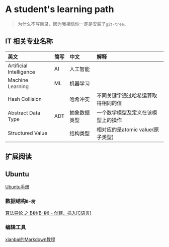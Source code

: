 # A student's learning path

> 为什么不写目录，因为我相信你一定是安装了`git-tree`。

## IT 相关专业名称

|英文|简写|中文|解释|
|:--|:--|:--|:--|
|Artificial Intelligence|AI|人工智能||
|Machine Learning|ML|机器学习||
|Hash Collision||哈希冲突|不同关键字通过哈希运算取得相同的值|
|Abstract Data Type|ADT|抽象数据类型|一个数学模型及定义在该模型上的操作|
|Structured Value||结构类型|相对应的是atomic value(原子类型)|


## 扩展阅读

## Ubuntu

[Ubuntu手册](https://help.ubuntu.com/community/Links?action=show&redirect=CommandLineResources)

### 数据结构`B-树`

[算法导论 之 B树(B-树) - 创建、插入[C语言]](http://blog.csdn.net/qifengzou/article/details/21079325)

### 编辑工具

[xianbai的Markdown教程](http://xianbai.me/learn-md/article/about/readme.html)
